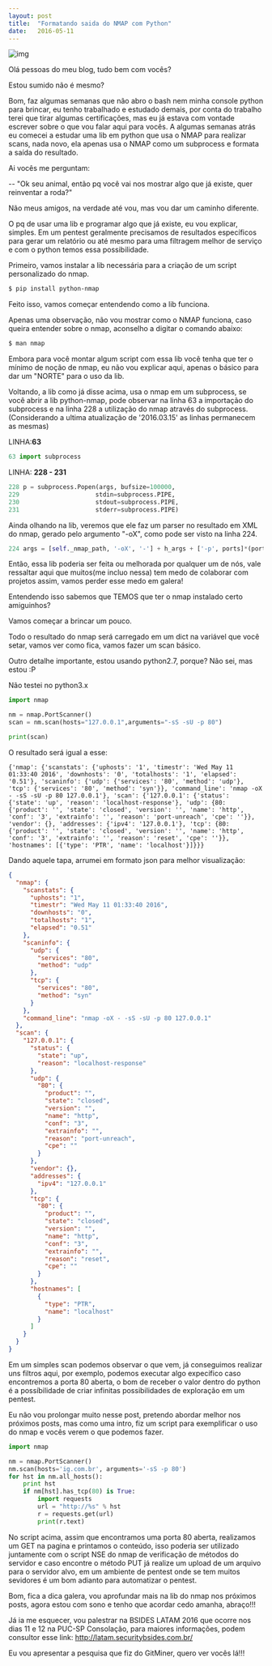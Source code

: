 ```yaml
---
layout: post
title:  "Formatando saida do NMAP com Python"
date:   2016-05-11
---
```


![img](https://media.giphy.com/media/K09XMn8LNleEg/giphy.gif)

Olá pessoas do meu blog, tudo bem com vocês?

Estou sumido não é mesmo?

Bom, faz algumas semanas que não abro o bash nem minha console python para brincar, eu tenho trabalhado e estudado demais, por conta do trabalho terei que tirar algumas certificações, mas eu já estava com vontade escrever sobre o que vou falar aqui para vocês. A algumas semanas atrás eu comecei a estudar uma lib em python que usa o NMAP para realizar scans, nada novo, ela apenas usa o NMAP como um subprocess e formata a saída do resultado.

Ai vocês me perguntam:
 
 -- "Ok seu animal, então pq você vai nos mostrar algo que já existe, quer reinventar a roda?"

Não meus amigos, na verdade até vou, mas vou dar um caminho diferente.

O pq de usar uma lib e programar algo que já existe, eu vou explicar, simples. Em um pentest geralmente precisamos de resultados específicos para gerar um relatório ou até mesmo para uma filtragem melhor de serviço e com o python temos essa possibilidade.

Primeiro, vamos instalar a lib necessária para a criação de um script personalizado do nmap.

```sh
$ pip install python-nmap
```

Feito isso, vamos começar entendendo como a lib funciona.

Apenas uma observação, não vou mostrar como o NMAP funciona, caso queira entender sobre o nmap, aconselho a digitar o comando abaixo:

```sh
$ man nmap
```

Embora para você montar algum script com essa lib você tenha que ter o mínimo de noção de nmap, eu não vou explicar aqui, apenas o básico para dar um "NORTE" para o uso da lib.

Voltando, a lib como já disse acima, usa o nmap em um subprocess, se você abrir a lib python-nmap, pode observar na linha 63 a importação do subprocess e na linha 228 a utilização do nmap através do subprocess. (Considerando a ultima atualização de '2016.03.15' as linhas permanecem as mesmas)

LINHA:**63**
```python
63 import subprocess
```

LINHA: **228 - 231**
```python
228 p = subprocess.Popen(args, bufsize=100000,
229                     stdin=subprocess.PIPE,
230                     stdout=subprocess.PIPE,
231                     stderr=subprocess.PIPE)
```

Ainda olhando na lib, veremos que ele faz um parser no resultado em XML do nmap, gerado pelo argumento "-oX", como pode ser visto na linha 224.

```python
224 args = [self._nmap_path, '-oX', '-'] + h_args + ['-p', ports]*(ports is not None) + f_args
```

Então, essa lib poderia ser feita ou melhorada por qualquer um de nós, vale ressaltar aqui que muitos(me incluo nessa) tem medo de colaborar com projetos assim, vamos perder esse medo em galera!

Entendendo isso sabemos que TEMOS que ter o nmap instalado certo amiguinhos?

Vamos começar a brincar um pouco.

Todo o resultado do nmap será carregado em um dict na variável que você setar, vamos ver como fica, vamos fazer um scan básico.

Outro detalhe importante, estou usando python2.7, porque? Não sei, mas estou :P

Não testei no python3.x

```python
import nmap

nm = nmap.PortScanner()
scan = nm.scan(hosts="127.0.0.1",arguments="-sS -sU -p 80")

print(scan)
```

O resultado será igual a esse:

```
{'nmap': {'scanstats': {'uphosts': '1', 'timestr': 'Wed May 11 01:33:40 2016', 'downhosts': '0', 'totalhosts': '1', 'elapsed': '0.51'}, 'scaninfo': {'udp': {'services': '80', 'method': 'udp'}, 'tcp': {'services': '80', 'method': 'syn'}}, 'command_line': 'nmap -oX - -sS -sU -p 80 127.0.0.1'}, 'scan': {'127.0.0.1': {'status': {'state': 'up', 'reason': 'localhost-response'}, 'udp': {80: {'product': '', 'state': 'closed', 'version': '', 'name': 'http', 'conf': '3', 'extrainfo': '', 'reason': 'port-unreach', 'cpe': ''}}, 'vendor': {}, 'addresses': {'ipv4': '127.0.0.1'}, 'tcp': {80: {'product': '', 'state': 'closed', 'version': '', 'name': 'http', 'conf': '3', 'extrainfo': '', 'reason': 'reset', 'cpe': ''}}, 'hostnames': [{'type': 'PTR', 'name': 'localhost'}]}}}
```

Dando aquele tapa, arrumei em formato json para melhor visualização:

```json
{
  "nmap": {
    "scanstats": {
      "uphosts": "1",
      "timestr": "Wed May 11 01:33:40 2016",
      "downhosts": "0",
      "totalhosts": "1",
      "elapsed": "0.51"
    },
    "scaninfo": {
      "udp": {
        "services": "80",
        "method": "udp"
      },
      "tcp": {
        "services": "80",
        "method": "syn"
      }
    },
    "command_line": "nmap -oX - -sS -sU -p 80 127.0.0.1"
  },
  "scan": {
    "127.0.0.1": {
      "status": {
        "state": "up",
        "reason": "localhost-response"
      },
      "udp": {
        "80": {
          "product": "",
          "state": "closed",
          "version": "",
          "name": "http",
          "conf": "3",
          "extrainfo": "",
          "reason": "port-unreach",
          "cpe": ""
        }
      },
      "vendor": {},
      "addresses": {
        "ipv4": "127.0.0.1"
      },
      "tcp": {
        "80": {
          "product": "",
          "state": "closed",
          "version": "",
          "name": "http",
          "conf": "3",
          "extrainfo": "",
          "reason": "reset",
          "cpe": ""
        }
      },
      "hostnames": [
        {
          "type": "PTR",
          "name": "localhost"
        }
      ]
    }
  }
}
```

Em um simples scan podemos observar o que vem, já conseguimos realizar uns filtros aqui, por exemplo, podemos executar algo expecífico caso encontremos a porta 80 aberta, o bom de receber o valor dentro do python é a possíbilidade de criar infinitas possibilidades de exploração em um pentest.

Eu não vou prolongar muito nesse post, pretendo abordar melhor nos próximos posts, mas como uma intro, fiz um script para exemplificar o uso do nmap e vocês verem o que podemos fazer.

```python
import nmap

nm = nmap.PortScanner()
nm.scan(hosts='ig.com.br', arguments='-sS -p 80')
for hst in nm.all_hosts():
    print hst
    if nm[hst].has_tcp(80) is True:
        import requests
        url = "http://%s" % hst
        r = requests.get(url)
        print(r.text)
```

No script acima, assim que encontramos uma porta 80 aberta, realizamos um GET na pagina e printamos o conteúdo, isso poderia ser utilizado juntamente com o script NSE do nmap de verificação de métodos do servidor e caso encontre o método PUT já realize um upload de um arquivo para o servidor alvo, em um ambiente de pentest onde se tem muitos sevidores é um bom adianto para automatizar o pentest.

Bom, fica a dica galera, vou aprofundar mais na lib do nmap nos próximos posts, agora estou com sono e tenho que acordar cedo amanha, abraço!!!

Já ia me esquecer, vou palestrar na BSIDES LATAM 2016 que ocorre nos dias 11 e 12 na PUC-SP Consolação, para maiores informações, podem consultor esse link: http://latam.securitybsides.com.br/

Eu vou apresentar a pesquisa que fiz do GitMiner, quero ver vocês lá!!!
